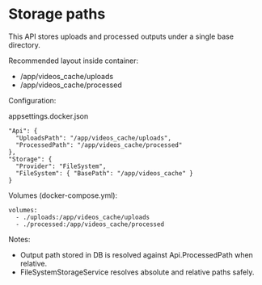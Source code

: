 # Storage paths

This API stores uploads and processed outputs under a single base directory.

Recommended layout inside container:

- /app/videos_cache/uploads
- /app/videos_cache/processed

Configuration:

appsettings.docker.json

```
"Api": {
  "UploadsPath": "/app/videos_cache/uploads",
  "ProcessedPath": "/app/videos_cache/processed"
},
"Storage": {
  "Provider": "FileSystem",
  "FileSystem": { "BasePath": "/app/videos_cache" }
}
```

Volumes (docker-compose.yml):

```
volumes:
  - ./uploads:/app/videos_cache/uploads
  - ./processed:/app/videos_cache/processed
```

Notes:

- Output path stored in DB is resolved against Api.ProcessedPath when relative.
- FileSystemStorageService resolves absolute and relative paths safely.